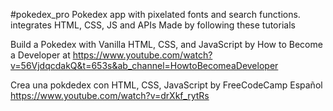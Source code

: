 #pokedex_pro
Pokedex app with pixelated fonts and search functions.
integrates HTML, CSS, JS and APIs
Made by following these tutorials

Build a Pokedex with Vanilla HTML, CSS, and JavaScript
by How to Become a Developer
at https://www.youtube.com/watch?v=56VjdqcdakQ&t=653s&ab_channel=HowtoBecomeaDeveloper

Crea una pokdedex con HTML, CSS, JavaScript
by FreeCodeCamp Español
https://www.youtube.com/watch?v=drXkf_rytRs
